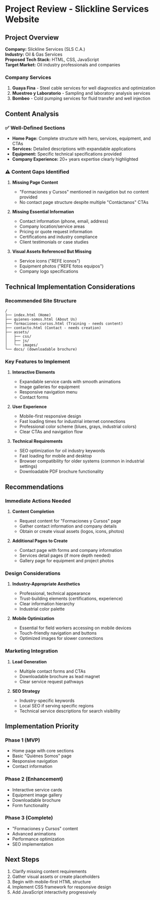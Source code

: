 # Project Review - Slickline Services Website

## Project Overview
**Company:** Slickline Services (SLS C.A.)  
**Industry:** Oil & Gas Services  
**Proposed Tech Stack:** HTML, CSS, JavaScript  
**Target Market:** Oil industry professionals and companies

### Company Services
1. **Guaya Fina** - Steel cable services for well diagnostics and optimization
2. **Muestreo y Laboratorio** - Sampling and laboratory analysis services  
3. **Bombeo** - Cold pumping services for fluid transfer and well injection

## Content Analysis

### ✅ Well-Defined Sections
- **Home Page:** Complete structure with hero, services, equipment, and CTAs
- **Services:** Detailed descriptions with expandable applications
- **Equipment:** Specific technical specifications provided
- **Company Experience:** 20+ years expertise clearly highlighted

### ⚠️ Content Gaps Identified

1. **Missing Page Content**
   - "Formaciones y Cursos" mentioned in navigation but no content provided
   - No contact page structure despite multiple "Contáctanos" CTAs

2. **Missing Essential Information**
   - Contact information (phone, email, address)
   - Company location/service areas
   - Pricing or quote request information
   - Certifications and industry compliance
   - Client testimonials or case studies

3. **Visual Assets Referenced But Missing**
   - Service icons ("REFE iconos")
   - Equipment photos ("REFE fotos equipos")
   - Company logo specifications

## Technical Implementation Considerations

### Recommended Site Structure
```
/
├── index.html (Home)
├── quienes-somos.html (About Us)
├── formaciones-cursos.html (Training - needs content)
├── contacto.html (Contact - needs creation)
├── assets/
│   ├── css/
│   ├── js/
│   └── images/
└── docs/ (downloadable brochure)
```

### Key Features to Implement
1. **Interactive Elements**
   - Expandable service cards with smooth animations
   - Image galleries for equipment
   - Responsive navigation menu
   - Contact forms

2. **User Experience**
   - Mobile-first responsive design
   - Fast loading times for industrial internet connections
   - Professional color scheme (blues, grays, industrial colors)
   - Clear CTAs and navigation flow

3. **Technical Requirements**
   - SEO optimization for oil industry keywords
   - Fast loading for mobile and desktop
   - Browser compatibility for older systems (common in industrial settings)
   - Downloadable PDF brochure functionality

## Recommendations

### Immediate Actions Needed
1. **Content Completion**
   - Request content for "Formaciones y Cursos" page
   - Gather contact information and company details
   - Obtain or create visual assets (logos, icons, photos)

2. **Additional Pages to Create**
   - Contact page with forms and company information
   - Services detail pages (if more depth needed)
   - Gallery page for equipment and project photos

### Design Considerations
1. **Industry-Appropriate Aesthetics**
   - Professional, technical appearance
   - Trust-building elements (certifications, experience)
   - Clear information hierarchy
   - Industrial color palette

2. **Mobile Optimization**
   - Essential for field workers accessing on mobile devices
   - Touch-friendly navigation and buttons
   - Optimized images for slower connections

### Marketing Integration
1. **Lead Generation**
   - Multiple contact forms and CTAs
   - Downloadable brochure as lead magnet
   - Clear service request pathways

2. **SEO Strategy**
   - Industry-specific keywords
   - Local SEO if serving specific regions
   - Technical service descriptions for search visibility

## Implementation Priority

### Phase 1 (MVP)
- Home page with core sections
- Basic "Quiénes Somos" page
- Responsive navigation
- Contact information

### Phase 2 (Enhancement)
- Interactive service cards
- Equipment image gallery
- Downloadable brochure
- Form functionality

### Phase 3 (Complete)
- "Formaciones y Cursos" content
- Advanced animations
- Performance optimization
- SEO implementation

## Next Steps
1. Clarify missing content requirements
2. Gather visual assets or create placeholders
3. Begin with mobile-first HTML structure
4. Implement CSS framework for responsive design
5. Add JavaScript interactivity progressively 